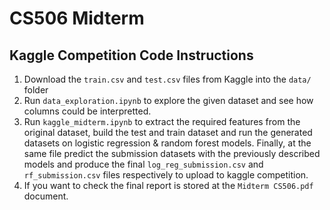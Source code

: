 # CS506 Midterm

## Kaggle Competition Code Instructions

1. Download the `train.csv` and `test.csv` files from Kaggle into the `data/` folder
2. Run `data_exploration.ipynb` to explore the given dataset and see how columns could be interpretted. 
3. Run `kaggle_midterm.ipynb` to extract the required features from the original dataset, build the test and train dataset and run the generated datasets on logistic regression & random forest models.
   Finally, at the same file predict the submission datasets with the previously described models and produce the final `log_reg_submission.csv` and `rf_submission.csv` files respectively to upload to kaggle competition.
4. If you want to check the final report is stored at the `Midterm CS506.pdf` document.

